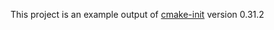 This project is an example output of
[cmake-init](https://github.com/friendlyanon/cmake-init) version 0.31.2
